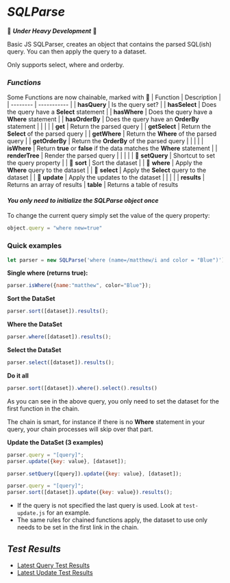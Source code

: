 
# *SQLParse*
&#x1F6A7; ***Under Heavy Development*** &#x1F6A7;

Basic JS SQLParser, creates an object that contains the parsed SQL(ish) query.  You can then apply the query to a dataset.

Only supports select, where and orderby.

### *Functions*
Some Functions are now chainable, marked with &#x1F517;
| Function | Description |
| -------- | ----------- |
| **hasQuery** | Is the query set? |
| **hasSelect** |  Does the query have a **Select** statement |
| **hasWhere** | Does the query have a **Where** statement |
| **hasOrderBy** | Does the query have an **OrderBy** statement |
|  |  |
| **get** | Return the parsed query |
| **getSelect** | Return the **Select** of the parsed query |
| **getWhere** | Return the **Where** of the parsed query |
| **getOrderBy** | Return the **OrderBy** of the parsed query |
|  |  |
| **isWhere** | Return **true** or **false** if the data matches the **Where** statement |
| **renderTree** | Render the parsed query |
|  |  |
| &#x1F517; **setQuery** | Shortcut to set the query property |
| &#x1F517; **sort** | Sort the dataset |
| &#x1F517; **where** | Apply the **Where** query to the dataset |
| &#x1F517; **select** | Apply the **Select** query to the dataset |
| &#x1F517; **update** | Apply the updates to the dataset |
|  |  |
| **results** | Returns an array of results
| **table** | Returns a table of results
#### *You only need to initialize the SQLParse object once*

To change the current query simply set the value of the query property:<br>
```js
object.query = "where new=true"
```

### Quick examples
```js
let parser = new SQLParse('where (name=/matthew/i and color = "Blue")');
```

**Single where (returns true):**
```js
parser.isWhere({name:"matthew", color="Blue"});
```

**Sort the DataSet**
```js
parser.sort([dataset]).results();
```

**Where the DataSet**
```js
parser.where([dataset]).results();
```

**Select the DataSet**
```js
parser.select([dataset]).results();
```

**Do it all**
```js
parser.sort([dataset]).where().select().results()
```
As you can see in the above query, you only need to set the dataset for the first function in the chain.

The chain is smart, for instance if there is no **Where** statement in your query,  your chain processes will skip over that part.

**Update the DataSet (3 examples)**
```js
parser.query = "[query]";
parser.update({key: value}, [dataset]);
```
```js
parser.setQuery([query]).update({key: value}, [dataset]);
```
```js
parser.query = "[query]";
parser.sort([dataset]).update({key: value}).results();
```
- If the query is not specified the last query is used. Look at `test-update.js` for an example.
- The same rules for chained functions apply, the dataset to use only needs to be set in the first link in the chain.
## *Test Results*
- [Latest Query Test Results](test-query.txt)
- [Latest Update Test Results](test-update.txt)
